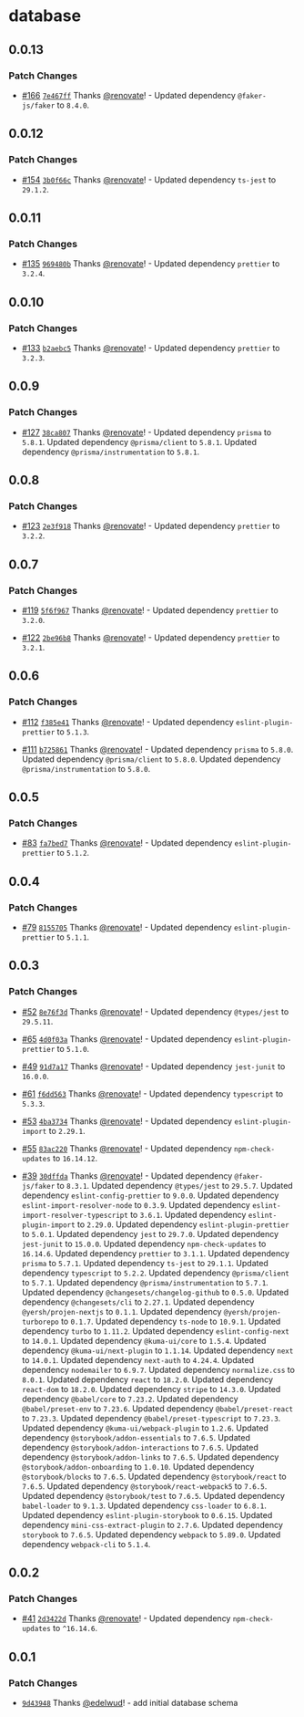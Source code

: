 # database

## 0.0.13

### Patch Changes

- [#166](https://github.com/kinguru-io/kinguru-monorepo/pull/166) [`7e467ff`](https://github.com/kinguru-io/kinguru-monorepo/commit/7e467ff996b4b67d6280393ba2a5973873d60215) Thanks [@renovate](https://github.com/apps/renovate)! - Updated dependency `@faker-js/faker` to `8.4.0`.

## 0.0.12

### Patch Changes

- [#154](https://github.com/kinguru-io/kinguru-monorepo/pull/154) [`3b0f66c`](https://github.com/kinguru-io/kinguru-monorepo/commit/3b0f66c18207a4f33f2228e4a7b21bfc1885dfc2) Thanks [@renovate](https://github.com/apps/renovate)! - Updated dependency `ts-jest` to `29.1.2`.

## 0.0.11

### Patch Changes

- [#135](https://github.com/kinguru-io/kinguru-monorepo/pull/135) [`969480b`](https://github.com/kinguru-io/kinguru-monorepo/commit/969480b05ba034beb08b8ae806942346c4ebc030) Thanks [@renovate](https://github.com/apps/renovate)! - Updated dependency `prettier` to `3.2.4`.

## 0.0.10

### Patch Changes

- [#133](https://github.com/kinguru-io/kinguru-monorepo/pull/133) [`b2aebc5`](https://github.com/kinguru-io/kinguru-monorepo/commit/b2aebc5244db6f7b289a873be2a1faf954e858a5) Thanks [@renovate](https://github.com/apps/renovate)! - Updated dependency `prettier` to `3.2.3`.

## 0.0.9

### Patch Changes

- [#127](https://github.com/kinguru-io/kinguru-monorepo/pull/127) [`38ca807`](https://github.com/kinguru-io/kinguru-monorepo/commit/38ca80741df6c856190721e214371ba0666d2cad) Thanks [@renovate](https://github.com/apps/renovate)! - Updated dependency `prisma` to `5.8.1`.
  Updated dependency `@prisma/client` to `5.8.1`.
  Updated dependency `@prisma/instrumentation` to `5.8.1`.

## 0.0.8

### Patch Changes

- [#123](https://github.com/kinguru-io/kinguru-monorepo/pull/123) [`2e3f918`](https://github.com/kinguru-io/kinguru-monorepo/commit/2e3f91883fe72522eb884f7d6356b818edbe8cd9) Thanks [@renovate](https://github.com/apps/renovate)! - Updated dependency `prettier` to `3.2.2`.

## 0.0.7

### Patch Changes

- [#119](https://github.com/kinguru-io/kinguru-monorepo/pull/119) [`5f6f967`](https://github.com/kinguru-io/kinguru-monorepo/commit/5f6f967dd8506387ac97417b8389f9510ab978ee) Thanks [@renovate](https://github.com/apps/renovate)! - Updated dependency `prettier` to `3.2.0`.

- [#122](https://github.com/kinguru-io/kinguru-monorepo/pull/122) [`2be96b8`](https://github.com/kinguru-io/kinguru-monorepo/commit/2be96b82d5fef62131c77290a0cd15178de48493) Thanks [@renovate](https://github.com/apps/renovate)! - Updated dependency `prettier` to `3.2.1`.

## 0.0.6

### Patch Changes

- [#112](https://github.com/kinguru-io/kinguru-monorepo/pull/112) [`f385e41`](https://github.com/kinguru-io/kinguru-monorepo/commit/f385e41a1d39316b5ccb0666d7c51ea58685dad2) Thanks [@renovate](https://github.com/apps/renovate)! - Updated dependency `eslint-plugin-prettier` to `5.1.3`.

- [#111](https://github.com/kinguru-io/kinguru-monorepo/pull/111) [`b725861`](https://github.com/kinguru-io/kinguru-monorepo/commit/b72586112a34ae518d2b21f3dcb132bd54091fb9) Thanks [@renovate](https://github.com/apps/renovate)! - Updated dependency `prisma` to `5.8.0`.
  Updated dependency `@prisma/client` to `5.8.0`.
  Updated dependency `@prisma/instrumentation` to `5.8.0`.

## 0.0.5

### Patch Changes

- [#83](https://github.com/kinguru-io/kinguru-monorepo/pull/83) [`fa7bed7`](https://github.com/kinguru-io/kinguru-monorepo/commit/fa7bed7aa929f9b803c6aa159766d4d0e7e3ed81) Thanks [@renovate](https://github.com/apps/renovate)! - Updated dependency `eslint-plugin-prettier` to `5.1.2`.

## 0.0.4

### Patch Changes

- [#79](https://github.com/kinguru-io/kinguru-monorepo/pull/79) [`8155705`](https://github.com/kinguru-io/kinguru-monorepo/commit/8155705715945c6e8878ea0ec17e31cc75614fde) Thanks [@renovate](https://github.com/apps/renovate)! - Updated dependency `eslint-plugin-prettier` to `5.1.1`.

## 0.0.3

### Patch Changes

- [#52](https://github.com/kinguru-io/kinguru-monorepo/pull/52) [`8e76f3d`](https://github.com/kinguru-io/kinguru-monorepo/commit/8e76f3d2a08bea23463152e52c50a36743b0ba15) Thanks [@renovate](https://github.com/apps/renovate)! - Updated dependency `@types/jest` to `29.5.11`.

- [#65](https://github.com/kinguru-io/kinguru-monorepo/pull/65) [`4d0f03a`](https://github.com/kinguru-io/kinguru-monorepo/commit/4d0f03a3cbf47246bf3d3ca1de73b002cccd1cdb) Thanks [@renovate](https://github.com/apps/renovate)! - Updated dependency `eslint-plugin-prettier` to `5.1.0`.

- [#49](https://github.com/kinguru-io/kinguru-monorepo/pull/49) [`91d7a17`](https://github.com/kinguru-io/kinguru-monorepo/commit/91d7a17ae7ec7a7baf24ba28c8faab3bc187d3e4) Thanks [@renovate](https://github.com/apps/renovate)! - Updated dependency `jest-junit` to `16.0.0`.

- [#61](https://github.com/kinguru-io/kinguru-monorepo/pull/61) [`f6dd563`](https://github.com/kinguru-io/kinguru-monorepo/commit/f6dd563d5bc602b6017669d8b95a80e7b877db04) Thanks [@renovate](https://github.com/apps/renovate)! - Updated dependency `typescript` to `5.3.3`.

- [#53](https://github.com/kinguru-io/kinguru-monorepo/pull/53) [`4ba3734`](https://github.com/kinguru-io/kinguru-monorepo/commit/4ba3734caf82dcb40e9956ba6613d3c66afb803b) Thanks [@renovate](https://github.com/apps/renovate)! - Updated dependency `eslint-plugin-import` to `2.29.1`.

- [#55](https://github.com/kinguru-io/kinguru-monorepo/pull/55) [`83ac220`](https://github.com/kinguru-io/kinguru-monorepo/commit/83ac22024cf2c668f97b64078c2d16470f4ec328) Thanks [@renovate](https://github.com/apps/renovate)! - Updated dependency `npm-check-updates` to `16.14.12`.

- [#39](https://github.com/kinguru-io/kinguru-monorepo/pull/39) [`30dffda`](https://github.com/kinguru-io/kinguru-monorepo/commit/30dffda16201ccf073fe5f0c5155b59bb5f111b4) Thanks [@renovate](https://github.com/apps/renovate)! - Updated dependency `@faker-js/faker` to `8.3.1`.
  Updated dependency `@types/jest` to `29.5.7`.
  Updated dependency `eslint-config-prettier` to `9.0.0`.
  Updated dependency `eslint-import-resolver-node` to `0.3.9`.
  Updated dependency `eslint-import-resolver-typescript` to `3.6.1`.
  Updated dependency `eslint-plugin-import` to `2.29.0`.
  Updated dependency `eslint-plugin-prettier` to `5.0.1`.
  Updated dependency `jest` to `29.7.0`.
  Updated dependency `jest-junit` to `15.0.0`.
  Updated dependency `npm-check-updates` to `16.14.6`.
  Updated dependency `prettier` to `3.1.1`.
  Updated dependency `prisma` to `5.7.1`.
  Updated dependency `ts-jest` to `29.1.1`.
  Updated dependency `typescript` to `5.2.2`.
  Updated dependency `@prisma/client` to `5.7.1`.
  Updated dependency `@prisma/instrumentation` to `5.7.1`.
  Updated dependency `@changesets/changelog-github` to `0.5.0`.
  Updated dependency `@changesets/cli` to `2.27.1`.
  Updated dependency `@yersh/projen-nextjs` to `0.1.1`.
  Updated dependency `@yersh/projen-turborepo` to `0.1.7`.
  Updated dependency `ts-node` to `10.9.1`.
  Updated dependency `turbo` to `1.11.2`.
  Updated dependency `eslint-config-next` to `14.0.1`.
  Updated dependency `@kuma-ui/core` to `1.5.4`.
  Updated dependency `@kuma-ui/next-plugin` to `1.1.14`.
  Updated dependency `next` to `14.0.1`.
  Updated dependency `next-auth` to `4.24.4`.
  Updated dependency `nodemailer` to `6.9.7`.
  Updated dependency `normalize.css` to `8.0.1`.
  Updated dependency `react` to `18.2.0`.
  Updated dependency `react-dom` to `18.2.0`.
  Updated dependency `stripe` to `14.3.0`.
  Updated dependency `@babel/core` to `7.23.2`.
  Updated dependency `@babel/preset-env` to `7.23.6`.
  Updated dependency `@babel/preset-react` to `7.23.3`.
  Updated dependency `@babel/preset-typescript` to `7.23.3`.
  Updated dependency `@kuma-ui/webpack-plugin` to `1.2.6`.
  Updated dependency `@storybook/addon-essentials` to `7.6.5`.
  Updated dependency `@storybook/addon-interactions` to `7.6.5`.
  Updated dependency `@storybook/addon-links` to `7.6.5`.
  Updated dependency `@storybook/addon-onboarding` to `1.0.10`.
  Updated dependency `@storybook/blocks` to `7.6.5`.
  Updated dependency `@storybook/react` to `7.6.5`.
  Updated dependency `@storybook/react-webpack5` to `7.6.5`.
  Updated dependency `@storybook/test` to `7.6.5`.
  Updated dependency `babel-loader` to `9.1.3`.
  Updated dependency `css-loader` to `6.8.1`.
  Updated dependency `eslint-plugin-storybook` to `0.6.15`.
  Updated dependency `mini-css-extract-plugin` to `2.7.6`.
  Updated dependency `storybook` to `7.6.5`.
  Updated dependency `webpack` to `5.89.0`.
  Updated dependency `webpack-cli` to `5.1.4`.

## 0.0.2

### Patch Changes

- [#41](https://github.com/kinguru-io/kinguru-monorepo/pull/41) [`2d3422d`](https://github.com/kinguru-io/kinguru-monorepo/commit/2d3422d8b1169f297b4fce13b862651453bb52d1) Thanks [@renovate](https://github.com/apps/renovate)! - Updated dependency `npm-check-updates` to `^16.14.6`.

## 0.0.1

### Patch Changes

- [`9d43948`](https://github.com/kinguru-io/kinguru-monorepo/commit/9d439487b03dc43351ff4c9c5ab22836587e005b) Thanks [@edelwud](https://github.com/edelwud)! - add initial database schema
